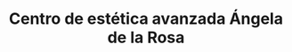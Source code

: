 ---
title: "Centro de estética avanzada Ángela de la Rosa"
url: /mairena-del-aljarafe/centro-de-estetica-avanzada-angela-de-la-rosa/
shop: Kosmetik
---
